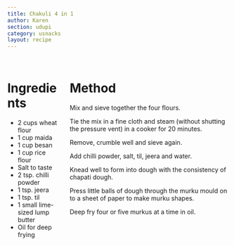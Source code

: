 ```yaml
---
title: Chakuli 4 in 1
author: Karen
section: udupi
category: usnacks
layout: recipe
---
```





<br>
<div class='columns'> <div class='column is-one-third p-3' markdown='1'>

# Ingredients

* 2 cups wheat flour
* 1 cup maida
* 1 cup besan
* 1 cup rice flour
* Salt to taste
* 2 tsp. chilli powder
* 1 tsp. jeera
* 1 tsp. til
* 1 small lime-sized lump butter
* Oil for deep frying





</div> <div class='column is-two-thirds p-3' markdown='1'>

# Method



Mix and sieve together the four flours.

Tie the mix in a fine cloth and steam (without shutting the pressure vent) in a cooker for 20 minutes.

Remove, crumble well and sieve again.

Add chilli powder, salt, til, jeera and water.

Knead well to form into dough with the consistency of chapati dough.

Press little balls of dough through the murku mould on to a sheet of paper to make murku shapes. 

Deep fry four or five murkus at a time in oil.




</div> </div>